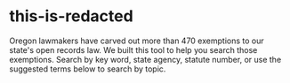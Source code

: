 this-is-redacted
================

Oregon lawmakers have carved out more than 470 exemptions to our state's open records law. We built this tool to help you search those exemptions. Search by key word, state agency, statute number, or use the suggested terms below to search by topic.
